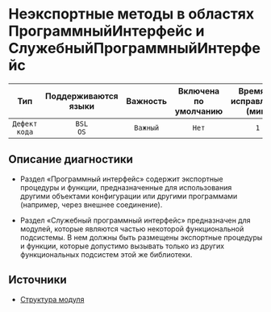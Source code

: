 # Неэкспортные методы в областях ПрограммныйИнтерфейс и СлужебныйПрограммныйИнтерфейс

| Тип | Поддерживаются<br/>языки | Важность | Включена<br/>по умолчанию | Время на<br/>исправление (мин) | Тэги |
| :-: | :-: | :-: | :-: | :-: | :-: |
| `Дефект кода` | `BSL`<br/>`OS` | `Важный` | `Нет` | `1` | `standard` |

<!-- Блоки выше заполняются автоматически, не трогать -->
## Описание диагностики

* Раздел «Программный интерфейс» содержит экспортные процедуры и функции, предназначенные для использования другими объектами конфигурации или другими программами (например, через внешнее соединение).

* Раздел «Служебный программный интерфейс» предназначен для модулей, которые являются частью некоторой функциональной подсистемы. В нем должны быть размещены экспортные процедуры и функции, которые допустимо вызывать только из других функциональных подсистем этой же библиотеки.

## Источники

* [Структура модуля](https://its.1c.ru/db/v8std#content:455:hdoc)
